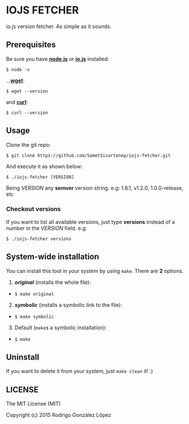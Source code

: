 # IOJS FETCHER

io.js version fetcher. As simple as it sounds.

## Prerequisites

Be sure you have [**node.js**](https://nodejs.org) or
[**io.js**](https://iojs.org) installed:

`$ node -v`

...[**wget**](https://www.gnu.org/software/wget/):

`$ wget --version`

and [**curl**](http://curl.haxx.se/):

`$ curl --version`

## Usage

Clone the git repo:

`$ git clone https://github.com/SametSisartenep/iojs-fetcher.git`

And execute it as shown below:

`$ ./iojs-fetcher [VERSION]`

Being _VERSION_ any **semver** version string. e.g: 1.6.1, v1.2.0,
1.0.0-release, etc

### Checkout versions

If you want to list all available versions, just type **versions** instead of a
number in the _VERSION_ field. e.g:

`$ ./iojs-fetcher versions`

## System-wide installation

You can install this tool in your system by using `make`.
There are **2** options.

1. _**original**_ (installs the whole file):
  - `$ make original`
2. _**symbolic**_ (installs a symbolic link to the file):
  - `$ make symbolic`
3. Default (`make`s a symbolic installation):
  - `$ make`

## Uninstall

If you want to delete it from your system, just `make clean` it! :)

## LICENSE
The MIT License (MIT)

Copyright (c) 2015 Rodrigo González López

